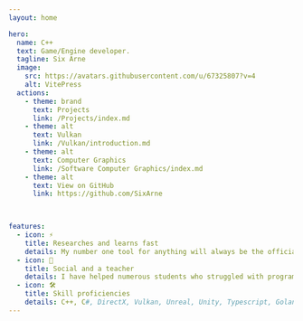 ```yaml
---
layout: home

hero:
  name: C++
  text: Game/Engine developer.
  tagline: Six Arne
  image:
    src: https://avatars.githubusercontent.com/u/67325807?v=4
    alt: VitePress
  actions:
    - theme: brand
      text: Projects
      link: /Projects/index.md
    - theme: alt
      text: Vulkan
      link: /Vulkan/introduction.md
    - theme: alt
      text: Computer Graphics
      link: /Software Computer Graphics/index.md
    - theme: alt
      text: View on GitHub
      link: https://github.com/SixArne
    


features:
  - icon: ⚡️
    title: Researches and learns fast
    details: My number one tool for anything will always be the official documentation, I will always find a solution to a given problem.
  - icon: 🖖
    title: Social and a teacher
    details: I have helped numerous students who struggled with programming and 3D related topics, helping them also helped me grasp these concepts.
  - icon: 🛠️
    title: Skill proficiencies
    details: C++, C#, DirectX, Vulkan, Unreal, Unity, Typescript, Golang, Python
---
```

